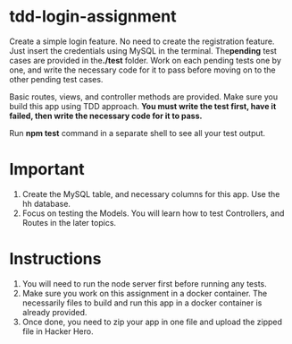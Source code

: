 # tdd-login-assignment

​Create a simple login feature. No need to create the registration feature. Just insert the credentials using MySQL in the terminal. The ​**pending** ​test cases are provided in the **​./test** ​folder. Work on each pending tests one by one, and write the necessary code for it to pass before moving on to the other pending test cases.

Basic routes, views, and controller methods are provided. Make sure you build this app using TDD approach.​ **You must write the test first, have it failed, then write the necessary code for it to pass​.**

Run **npm test** command in a separate shell to see all your test output.

# Important
1. Create the MySQL table, and necessary columns for this app. Use the hh database.
2. Focus on testing the ​Models. ​You will learn how to test Controllers, and Routes in the later topics.

# Instructions

1. You will need to run the node server first before running any tests. 
2. Make sure you work on this assignment in a docker container. The necessarily files to build and run this app in a docker container is already provided.
3. Once done, you need to zip your app in one file and upload the zipped file in Hacker Hero.
